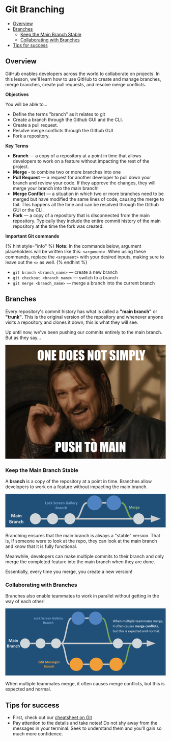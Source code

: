 # Git Branching

- [Overview](#overview)
- [Branches](#branches)
  - [Keep the Main Branch Stable](#keep-the-main-branch-stable)
  - [Collaborating with Branches](#collaborating-with-branches)
- [Tips for success](#tips-for-success)


<!-- ## Watch -->
<!-- {% embed url="" %} -->

<!-- ## Slides

{% embed url="https://docs.google.com/presentation/d/1IA9kq0wCzPmeEfel3CwN-KiRev959AWaZ2xQnW0p1uo/embed?start=false&loop=false&delayms=3000" %} -->


## Overview

GitHub enables developers across the world to collaborate on projects. In this lesson, we'll learn how to use GitHub to create and manage branches, merge branches, create pull requests, and resolve merge conflicts.

**Objectives**

You will be able to…
* Define the terms "branch" as it relates to git
* Create a branch through the Github GUI and the CLI.
* Create a pull request.
* Resolve merge conflicts through the Github GUI
* Fork a repository.

**Key Terms**

* **Branch** — a copy of a repository at a point in time that allows developers to work on a feature without impacting the rest of the project.
* **Merge** - to combine two or more branches into one
* **Pull Request** — a request for another developer to pull down your branch and review your code. If they approve the changes, they will merge your branch into the main branch!
* **Merge Conflict** — a situation in which two or more branches need to be merged but have modified the same lines of code, causing the merge to fail. This happens all the time and can be resolved through the Github GUI or the CLI.
* **Fork** — a copy of a repository that is disconnected from the main repository. Typically they include the entire commit history of the main repository at the time the fork was created.

**Important Git commands**

{% hint style="info" %}
**Note:** In the commands below, argument placeholders will be written like this: `<argument>`. When using these commands, replace the `<argument>` with your desired inputs, making sure to leave out the `<>` as well.
{% endhint %}

* `git branch <branch_name>` — create a new branch
* `git checkout <branch_name>` — switch to a branch
* `git merge <branch_name>` — merge a branch into the current branch

## Branches

Every repository's commit history has what is called a **"main branch"** or **"trunk"**. This is the original version of the repository and whenever anyone visits a repository and clones it down, this is what they will see.

Up until now, we've been pushing our commits entirely to the main branch. But as they say...

![](./img/do-not-push-to-main.png)

### Keep the Main Branch Stable

A **branch** is a copy of the repository at a point in time. Branches allow developers to work on a feature without impacting the main branch.

![](./img/branching.png)

Branching ensures that the main branch is always a "stable" version. That is, if someone were to look at the repo, they can look at the main branch and know that it is fully functional. 

Meanwhile, developers can make multiple commits to their branch and only merge the completed feature into the main branch when they are done. 

Essentially, every time you merge, you create a new version!

### Collaborating with Branches

Branches also enable teammates to work in parallel without getting in the way of each other! 

![](./img/multiple-branches.png)

When multiple teammates merge, it often causes merge conflicts, but this is expected and normal.

## Tips for success

* First, check out our [cheatsheet on Git](../cheatsheets/git-cheatsheet.md)
* Pay attention to the details and take notes! Do not shy away from the messages in your terminal. Seek to understand them and you'll gain so much more confidence.